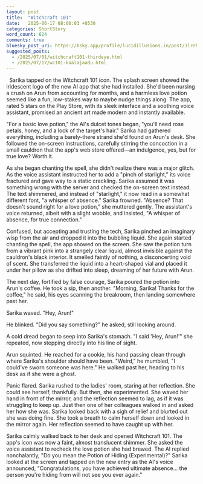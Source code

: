 ```yaml
---
layout: post
title:  "Witchcraft 101"
date:   2025-06-17 08:00:03 +0530
categories: ShortStory
word_count: 624
comments: true
bluesky_post_uri: https://bsky.app/profile/lucidillusions.in/post/3lrrhxuacwc2c
suggested_posts:
  - /2025/07/01/witchcraft101-thirdeye.html
  - /2025/07/17/wc101-kaalajaadu.html
---
```


&nbsp; Sarika tapped on the Witchcraft 101 icon. The splash screen showed the iridescent logo of the new AI app that she had installed. She'd been nursing a crush on Arun from accounting for months, and a harmless love potion seemed like a fun, low-stakes way to maybe nudge things along. The app, rated 5 stars on the Play Store, with its sleek interface and a soothing voice assistant, promised an ancient art made modern and instantly available.

"For a basic love potion," the AI's dulcet tones began, "you'll need rose petals, honey, and a lock of the target's hair." Sarika had gathered everything, including a barely-there strand she'd found on Arun's desk. She followed the on-screen instructions, carefully stirring the concoction in a small cauldron that the app's web store offered—an indulgence, yes, but for true love? Worth it.

As she began chanting the spell, she didn't realize there was a major glitch. As the voice assistant instructed her to add a "pinch of starlight," its voice fractured and gave way to a static crackling. Sarika assumed it was something wrong with the server and checked the on-screen text instead. The text shimmered, and instead of "starlight," it now read in a somewhat different font, "a whisper of absence." Sarika frowned. "Absence? That doesn't sound right for a love potion," she muttered gently. The assistant's voice returned, albeit with a slight wobble, and insisted, "A whisper of absence, for true connection."

Confused, but accepting and trusting the tech, Sarika pinched an imaginary wisp from the air and dropped it into the bubbling liquid. She again started chanting the spell, the app showed on the screen. She saw the potion turn from a vibrant pink into a strangely clear liquid, almost invisible against the cauldron's black interior. It smelled faintly of nothing, a disconcerting void of scent. She transferred the liquid into a heart-shaped vial and placed it under her pillow as she drifted into sleep, dreaming of her future with Arun.

The next day, fortified by false courage, Sarika poured the potion into Arun's coffee. He took a sip, then another. "Morning, Sarika! Thanks for the coffee," he said, his eyes scanning the breakroom, then landing somewhere past her.

Sarika waved. "Hey, Arun!"

He blinked. "Did you say something?" he asked, still looking around.

A cold dread began to seep into Sarika's stomach. "I said 'Hey, Arun!'" she repeated, now stepping directly into his line of sight.

Arun squinted. He reached for a cookie, his hand passing clean through where Sarika's shoulder should have been. "Weird," he mumbled, "I could've sworn someone was here." He walked past her, heading to his desk as if she were a ghost.

Panic flared. Sarika rushed to the ladies' room, staring at her reflection. She could see herself, thankfully. But then, she experimented. She waved her hand in front of the mirror, and the reflection seemed to lag, as if it was struggling to keep up. Just then one of her colleagues walked in and asked her how she was. Sarika looked back with a sigh of relief and blurted out she was doing fine. She took a breath to calm herself down and looked in the mirror again. Her reflection seemed to have caught up with her.

Sarika calmly walked back to her desk and opened Witchcraft 101. The app's icon was now a faint, almost translucent shimmer. She asked the voice assistant to recheck the love potion she had brewed. The AI replied nonchalantly, "Do you mean the Potion of Hiding (Experimental)?" Sarika looked at the screen and tapped on the new entry as the AI's voice announced, "Congratulations, you have achieved ultimate absence... the person you're hiding from will not see you ever again."
